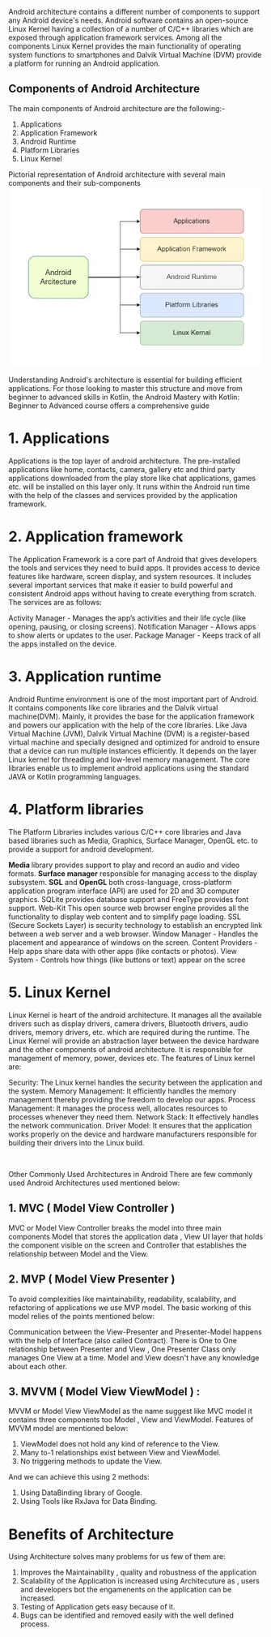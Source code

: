  <p>Android architecture contains a different number of components to support any Android device's needs. Android software contains an open-source Linux Kernel having a collection of a number of C/C++ libraries which are exposed through application framework services. Among all the components Linux Kernel provides the main functionality of operating system functions to smartphones and Dalvik Virtual Machine (DVM) provide a platform for running an Android application.
</p>

## Components of Android Architecture
The main components of Android architecture are the following:-

<ol>
<li>Applications</li>
<li>Application Framework</li>
<li>Android Runtime</li>
<li>Platform Libraries</li>
<li>Linux Kernel</li>
</ol>

Pictorial representation of Android architecture with several main components and their sub-components
<img src="Android_Architecture.webp">
<p>Understanding Android's architecture is essential for building efficient applications. For those looking to master this structure and move from beginner to advanced skills in Kotlin, the Android Mastery with Kotlin: Beginner to Advanced course offers a comprehensive guide</p>

# 1. Applications
Applications is the top layer of android architecture. The pre-installed applications like home, contacts, camera, gallery etc and third party applications downloaded from the play store like chat applications, games etc. will be installed on this layer only. It runs within the Android run time with the help of the classes and services provided by the application framework.
<img src="">
# 2. Application framework
The Application Framework is a core part of Android that gives developers the tools and services they need to build apps. It provides access to device features like hardware, screen display, and system resources. It includes several important services that make it easier to build powerful and consistent Android apps without having to create everything from scratch. The services are as follows:

Activity Manager - Manages the app’s activities and their life cycle (like opening, pausing, or closing screens).
Notification Manager - Allows apps to show alerts or updates to the user.
Package Manager - Keeps track of all the apps installed on the device.
<img src="">

# 3. Application runtime
Android Runtime environment is one of the most important part of Android. It contains components like core libraries and the Dalvik virtual machine(DVM). Mainly, it provides the base for the application framework and powers our application with the help of the core libraries. Like Java Virtual Machine (JVM), Dalvik Virtual Machine (DVM) is a register-based virtual machine and specially designed and optimized for android to ensure that a device can run multiple instances efficiently. It depends on the layer Linux kernel for threading and low-level memory management. The core libraries enable us to implement android applications using the standard JAVA or Kotlin programming languages.
<img src="">

# 4. Platform libraries
The Platform Libraries includes various C/C++ core libraries and Java based libraries such as Media, Graphics, Surface Manager, OpenGL etc. to provide a support for android development.

<b>Media </b>library provides support to play and record an audio and video formats.
<b>Surface manager</b> responsible for managing access to the display subsystem.
<b>SGL</b> and <b>OpenGL </b>both cross-language, cross-platform application program interface (API) are used for 2D and 3D computer graphics.
SQLite provides database support and FreeType provides font support.
Web-Kit This open source web browser engine provides all the functionality to display web content and to simplify page loading.
SSL (Secure Sockets Layer) is security technology to establish an encrypted link between a web server and a web browser.
Window Manager - Handles the placement and appearance of windows on the screen.
Content Providers - Help apps share data with other apps (like contacts or photos).
View System - Controls how things (like buttons or text) appear on the scree
<img src="">

# 5. Linux Kernel
Linux Kernel is heart of the android architecture. It manages all the available drivers such as display drivers, camera drivers, Bluetooth drivers, audio drivers, memory drivers, etc. which are required during the runtime. The Linux Kernel will provide an abstraction layer between the device hardware and the other components of android architecture. It is responsible for management of memory, power, devices etc. The features of Linux kernel are:

Security: The Linux kernel handles the security between the application and the system.
Memory Management: It efficiently handles the memory management thereby providing the freedom to develop our apps.
Process Management: It manages the process well, allocates resources to processes whenever they need them.
Network Stack: It effectively handles the network communication.
Driver Model: It ensures that the application works properly on the device and hardware manufacturers responsible for building their drivers into the Linux build.

<img src="">

Other Commonly Used Architectures in Android
There are few commonly used Android Architectures used mentioned below:

## 1. MVC ( Model View Controller )
MVC or Model View Controller breaks the model into three main components Model that stores the application data , View UI layer that holds the component visible on the screen and Controller that establishes the relationship between Model and the View.

## 2. MVP ( Model View Presenter )
To avoid complexities like maintainability, readability, scalability, and refactoring of applications we use MVP model. The basic working of this model relies of the points mentioned below:

Communication between the View-Presenter and Presenter-Model happens with the help of Interface (also called Contract).
There is One to One relationship between Presenter and View , One Presenter Class only manages One View at a time.
Model and View doesn't have any knowledge about each other.
## 3. MVVM ( Model View ViewModel ) :
MVVM or Model View ViewModel as the name suggest like MVC model it contains three components too Model , View and ViewModel. Features of MVVM model are mentioned below:
<ol>
<li>ViewModel does not hold any kind of reference to the View.</li>
<li>Many to-1 relationships exist between View and ViewModel.</li>
<li>No triggering methods to update the View.</li>
</ol>
And we can achieve this using 2 methods:
<ol>
<li>Using DataBinding library of Google.</li>
<li>Using Tools like RxJava for Data Binding.</li>
</ol>

# Benefits of Architecture
Using Architecture solves many problems for us few of them are:
<ol>
<li>Improves the Maintainability , quality and robustness of the application</li>
<li>Scalability of the Application is increased using Architecuture as , users and developers bot the engamenents on the application can be increased.</li>
<li>Testing of Application gets easy because of it.</li>
<li>Bugs can be identified and removed easily with the well defined process.</li>
</ol>
